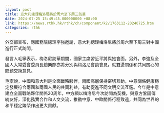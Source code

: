 ```yaml
---
layout: post
title: 意大利總理梅洛尼將於周六至下周三訪華
date: 2024-07-25 15:49:45.000000000 +08:00
link: https://news.rthk.hk/rthk/ch/component/k2/1763112-20240725.htm
categories: rthk
---
```


外交部宣布，應國務院總理李強邀請，意大利總理梅洛尼將於周六至下周三對中國進行正式訪問。

發言人毛寧表示，梅洛尼訪華期間，國家主席習近平將與她會面。另外，李強及全國人大常委會委員長趙樂際亦將分別與梅洛尼會談會見，就雙邊關係和共同關心的問題交換意見。

毛寧說，中國和意大利是全面戰略夥伴，兩國高層保持密切互動，中意關係健康穩定發展符合兩國和兩國人民的共同利益，有助促進不同文明交流互鑑。今年是中意建立全面戰略夥伴關係20周年，中方願以梅洛尼今次訪問為契機，與意方鞏固傳統友好，深化務實合作和人文交流，推動中意、中歐關係行穩致遠，共同為世界的和平穩定繁榮作出更大貢獻。
